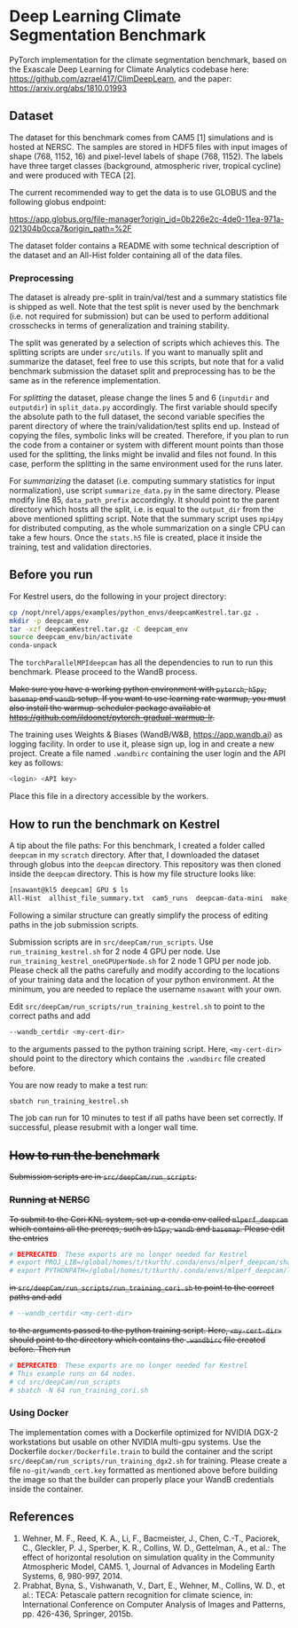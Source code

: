 # Deep Learning Climate Segmentation Benchmark

PyTorch implementation for the climate segmentation benchmark, based on the
Exascale Deep Learning for Climate Analytics codebase here:
https://github.com/azrael417/ClimDeepLearn, and the paper:
https://arxiv.org/abs/1810.01993

## Dataset

The dataset for this benchmark comes from CAM5 [1] simulations and is hosted at
NERSC. The samples are stored in HDF5 files with input images of shape
(768, 1152, 16) and pixel-level labels of shape (768, 1152). The labels have
three target classes (background, atmospheric river, tropical cycline) and were
produced with TECA [2].

The current recommended way to get the data is to use GLOBUS and the following
globus endpoint:

https://app.globus.org/file-manager?origin_id=0b226e2c-4de0-11ea-971a-021304b0cca7&origin_path=%2F

The dataset folder contains a README with some technical description of the
dataset and an All-Hist folder containing all of the data files.

### Preprocessing
The dataset is already pre-split in train/val/test and a summary statistics file is shipped as well. Note that the test split is never used by the benchmark (i.e. not required for submission) but can be used to perform additional crosschecks in terms of generalization and training stability.

The split was generated by a selection of scripts which achieves this. The splitting scripts are under `src/utils`. If you want to manually split and summarize the dataset, feel free to use this scripts, but note that for a valid benchmark submission the dataset split and preprocessing has to be the same as in the reference implementation.

For *splitting* the dataset, please change the lines 5 and 6 (`inputdir` and `outputdir`) in `split_data.py` accordingly. The first variable should specify the absolute path to the full dataset, the second variable specifies the parent directory of where the train/validation/test splits end up. Instead of copying the files, symbolic links will be created. Therefore, if you plan to run the code from a container or system with different mount points than those used for the splitting, the links might be invalid and files not found. In this case, perform the splitting in the same environment used for the runs later.

For *summarizing* the dataset (i.e. computing summary statistics for input normalization), use script `summarize_data.py` in the same directory. Please modify line 85, `data_path_prefix` accordingly. It should point to the parent directory which hosts all the split, i.e. is equal to the `output_dir` from the above mentioned splitting script. Note that the summary script uses `mpi4py` for distributed computing, as the whole summarization on a single CPU can take a few hours. Once the `stats.h5` file is created, place it inside the training, test and validation directories.

## Before you run

For Kestrel users, do the following in your project directory:
```bash
cp /nopt/nrel/apps/examples/python_envs/deepcamKestrel.tar.gz . 
mkdir -p deepcam_env
tar -xzf deepcamKestrel.tar.gz -C deepcam_env
source deepcam_env/bin/activate
conda-unpack
```
The `torchParallelMPIdeepcam` has all the dependencies to run to run this benchmark. Please proceed 
to the WandB process.

~~Make sure you have a working python environment with `pytorch`, `h5py`, `basemap` and `wandb` setup. 
If you want to use learning rate warmup, you must also install the warmup-scheduler package
available at https://github.com/ildoonet/pytorch-gradual-warmup-lr.~~

The training uses Weights & Biases (WandB/W&B, https://app.wandb.ai) as logging facility. 
In order to use it, please sign up, log in and create a new project. 
Create a file named `.wandbirc` containing the user login and the API key as follows:

```bash
<login> <API key>
```

Place this file in a directory accessible by the workers.

## How to run the benchmark on Kestrel

A tip about the file paths: For this benchmark, I created a folder called `deepcam` in my `scratch` directory. After that, I downloaded the dataset through globus into the `deepcam` directory. This repository was then cloned inside the `deepcam` directory. This is how my file structure looks like:
```bash
[nsawant@kl5 deepcam] GPU $ ls
All-Hist  allhist_file_summary.txt  cam5_runs  deepcam-data-mini  make_summary.sh  mlperf-deepcam  README
```
Following a similar structure can greatly simplify the process of editing paths in the job submission scripts.

Submission scripts are in `src/deepCam/run_scripts`.
Use `run_training_kestrel.sh` for 2 node 4 GPU per node. Use `run_training_kestrel_oneGPUperNode.sh` for 2 node 1 GPU per node job. Please check all the paths carefully and modify according to the locations of your training data and the location of your python environment. At the minimum, you are needed to replace the username `nsawant` with your own.

Edit `src/deepCam/run_scripts/run_training_kestrel.sh` to point to the correct paths and add 

```bash
--wandb_certdir <my-cert-dir>
```
to the arguments passed to the python training script. Here, `<my-cert-dir>`
should point to the directory which contains the `.wandbirc` file created before.

You are now ready to make a test run:

```bash
sbatch run_training_kestrel.sh
```

The job can run for 10 minutes to test if all paths have been set correctly. If successful, please resubmit with a longer wall time.


## ~~How to run the benchmark~~

~~Submission scripts are in `src/deepCam/run_scripts`.~~

### ~~Running at NERSC~~

~~To submit to the Cori KNL system, set up a conda env called
`mlperf_deepcam` which contains all the prereqs, such as `h5py`, `wandb` and `basemap`.
Please edit the entries~~

```bash
# DEPRECATED: These exports are no longer needed for Kestrel
# export PROJ_LIB=/global/homes/t/tkurth/.conda/envs/mlperf_deepcam/share/basemap
# export PYTHONPATH=/global/homes/t/tkurth/.conda/envs/mlperf_deepcam/lib/python3.7/site-packages:${PYTHONPATH}
```

~~in `src/deepCam/run_scripts/run_training_cori.sh` to point to the correct paths and add~~ 

```bash
# --wandb_certdir <my-cert-dir>
```
~~to the arguments passed to the python training script. Here, `<my-cert-dir>`
should point to the directory which contains the `.wandbirc` file created before.
Then run~~

```bash
# DEPRECATED: These exports are no longer needed for Kestrel
# This example runs on 64 nodes.
# cd src/deepCam/run_scripts
# sbatch -N 64 run_training_cori.sh
```

### Using Docker

The implementation comes with a Dockerfile optimized for NVIDIA DGX-2 workstations but usable on 
other NVIDIA multi-gpu systems. Use the Dockerfile 
`docker/Dockerfile.train` to build the container and the script `src/deepCam/run_scripts/run_training_dgx2.sh`
for training. Please create a file `no-git/wandb_cert.key` 
formatted as mentioned above before building the image so that the builder can properly place your WandB credentials inside the container.

## References

1. Wehner, M. F., Reed, K. A., Li, F., Bacmeister, J., Chen, C.-T., Paciorek, C., Gleckler, P. J., Sperber, K. R., Collins, W. D., Gettelman, A., et al.: The effect of horizontal resolution on simulation quality in the Community Atmospheric Model, CAM5. 1, Journal of Advances in Modeling Earth Systems, 6, 980-997, 2014.
2. Prabhat, Byna, S., Vishwanath, V., Dart, E., Wehner, M., Collins, W. D., et al.: TECA: Petascale pattern recognition for climate science, in: International Conference on Computer Analysis of Images and Patterns, pp. 426-436, Springer, 2015b.
